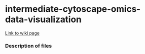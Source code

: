 # intermediate-cytoscape-omics-data-visualization

[Link to wiki page](https://github.com/gladstone-institutes/Bioinformatics-Workshops/wiki/Intermediate-Cytoscape-Networks-and-Omics-Data-Visualization)

### Description of files
